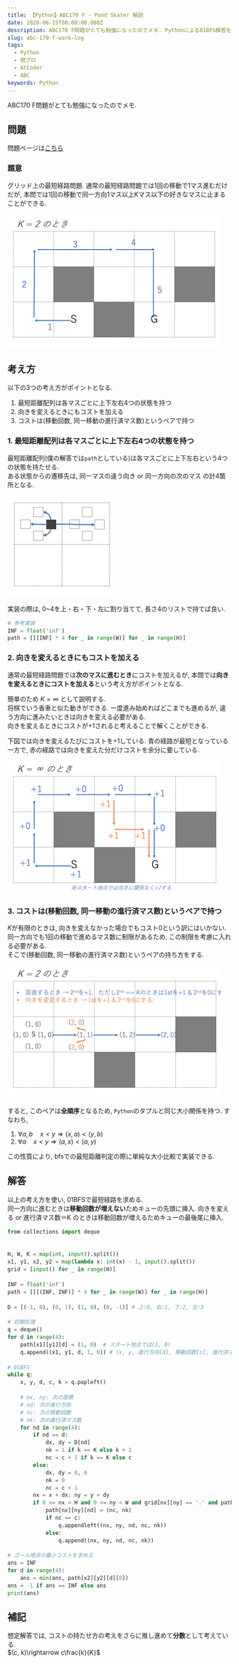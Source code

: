 ```yaml
---
title: 【Python】ABC170 F - Pond Skater 解説
date: 2020-06-15T00:00:00.000Z
description: ABC170 F問題がとても勉強になったのでメモ. Pythonによる01BFS解答を説明しています.
slug: abc-170-f-work-log
tags: 
  - Python
  - 競プロ
  - AtCoder
  - ABC
keywords: Python
---
```


ABC170 F問題がとても勉強になったのでメモ.

## 問題
問題ページは[こちら](https://atcoder.jp/contests/abc170/tasks/abc170_f)

### 題意
グリッド上の最短経路問題. 
通常の最短経路問題では1回の移動で1マス進むだけだが, 本問では1回の移動で同一方向1マス以上Kマス以下の好きなマスに止まることができる.  

![ABC170-F-1](ABC170-F-1.png)

## 考え方
以下の3つの考え方がポイントとなる.
1. 最短距離配列は各マスごとに上下左右4つの状態を持つ
2. 向きを変えるときにもコストを加える
3. コストは(移動回数, 同一移動の進行済マス数)というペアで持つ


### 1. 最短距離配列は各マスごとに上下左右4つの状態を持つ ###
最短距離配列(僕の解答では`path`としている)は各マスごとに上下左右という4つの状態を持たせる.  
ある状態からの遷移先は, 同一マスの違う向き or 同一方向の次のマス の計4箇所となる.

![ABC170-F-2](ABC170-F-2.png)

実装の際は, 0~4を上・右・下・左に割り当てて, 長さ4のリストで持てば良い.
```python
# 参考実装
INF = float('inf')
path = [[[INF] * 4 for _ in range(W)] for _ in range(H)]
```

### 2. 向きを変えるときにもコストを加える
通常の最短経路問題では**次のマスに進むとき**にコストを加えるが, 本問では**向きを変えるときにコストを加える**という考え方がポイントとなる.  

簡単のため $K = \infty$ として説明する.  
将棋でいう香車と似た動きができる. 一度進み始めればどこまでも進めるが, 違う方向に進みたいときは向きを変える必要がある.  
向きを変えるときにコストが$+1$されると考えることで解くことができる.

下図では向きを変えるたびにコストを+1している. 青の経路が最短となっている一方で, 赤の経路では向きを変えた分だけコストを余分に要している.

![ABC170-F-3](ABC170-F-3.png)

### 3. コストは(移動回数, 同一移動の進行済マス数)というペアで持つ
$K$が有限のときは, 向きを変えなかった場合でもコスト$0$という訳にはいかない. 同一方向でも1回の移動で進めるマス数に制限があるため, この制限を考慮に入れる必要がある.  
そこで(移動回数, 同一移動の進行済マス数)というペアの持ち方をする.

![ABC170-F-4](ABC170-F-4.png)

すると, このペアは**全順序**となるため, `Python`のタプルと同じ大小関係を持つ. すなわち,
  1. $\forall a,b\quad x < y \Rightarrow(x, a)<(y, b)$
  2. $\forall a\quad x < y \Rightarrow(a, x)<(a, y)$

この性質により, bfsでの最短距離判定の際に単純な大小比較で実装できる.

## 解答
以上の考え方を使い, 01BFSで最短経路を求める.  
同一方向に進むときは**移動回数が増えない**ためキューの先頭に挿入. 向きを変える or 進行済マス数＝K のときは移動回数が増えるためキューの最後尾に挿入.

```python
from collections import deque


H, W, K = map(int, input().split())
x1, y1, x2, y2 = map(lambda x: int(x) - 1, input().split())
grid = [input() for _ in range(H)]

INF = float('inf')
path = [[[(INF, INF)] * 4 for _ in range(W)] for _ in range(H)]

D = [(-1, 0), (0, 1), (1, 0), (0, -1)] # 上:0, 右:1, 下:2, 左:3

# 初期処理
q = deque()
for d in range(4):
    path[x1][y1][d] = (1, 0)  # スタート地点では(1, 0)
    q.append((x1, y1, d, 1, 0)) # (x, y, 進行方向[d], 移動回数[c], 進行済マス数[k])

# 01BFS
while q:
    x, y, d, c, k = q.popleft()

    # nx, ny: 次の座標
    # nd: 次の進行方向
    # nc: 次の移動回数
    # nk: 次の進行済マス数
    for nd in range(4):
        if nd == d:
            dx, dy = D[nd]
            nk = 1 if k == K else k + 1
            nc = c + 1 if k == K else c
        else:
            dx, dy = 0, 0
            nk = 0
            nc = c + 1
        nx = x + dx; ny = y + dy
        if 0 <= nx < H and 0 <= ny < W and grid[nx][ny] == '.' and path[nx][ny][nd] > (nc, nk):
            path[nx][ny][nd] = (nc, nk)
            if nc == c:
                q.appendleft((nx, ny, nd, nc, nk))
            else:
                q.append((nx, ny, nd, nc, nk))

# ゴール地点の最小コストを求める
ans = INF
for d in range(4):
    ans = min(ans, path[x2][y2][d][0])
ans = -1 if ans == INF else ans
print(ans)
```

## 補記
想定解答では, コストの持たせ方の考えをさらに推し進めて**分数**として考えている.  
$(c, k)\rightarrow c\frac{k}{K}$
